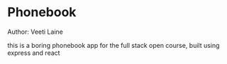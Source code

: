 # Phonebook
Author: Veeti Laine

this is a boring phonebook app for the full stack open course, built using express and react